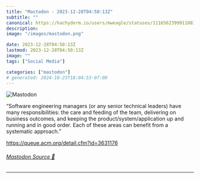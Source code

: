 ```yaml
---
title: "Mastodon - 2023-12-28T04:50:13Z"
subtitle: ""
canonical: https://hachyderm.io/users/mweagle/statuses/111656239991108333
description:
image: "/images/mastodon.png"

date: 2023-12-28T04:50:13Z
lastmod: 2023-12-28T04:50:13Z
image: ""
tags: ["Social Media"]

categories: ["mastodon"]
# generated: 2024-10-23T18:04:53-07:00
---
```

![Mastodon](/images/mastodon.png)

<p>“Software engineering managers (or any senior technical leaders) have many responsibilities: the care and feeding of the team, delivering on business outcomes, and keeping the product/system/application up and running and in good order. Each of these areas can benefit from a systematic approach.”</p><p><a href="https://queue.acm.org/detail.cfm?id=3631176" target="_blank" rel="nofollow noopener noreferrer" translate="no"><span class="invisible">https://</span><span class="ellipsis">queue.acm.org/detail.cfm?id=36</span><span class="invisible">31176</span></a></p>


###### [Mastodon Source 🐘](https://hachyderm.io/@mweagle/111656239991108333)

___
